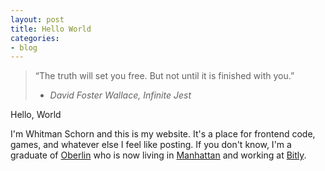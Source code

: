 ```yaml
---
layout: post
title: Hello World
categories:
- blog
---
```


> “The truth will set you free. 
> But not until it is finished with you.” 
> - <cite>David Foster Wallace, Infinite Jest</cite>


Hello, World

I'm Whitman Schorn and this is my website. It's a place for frontend code, games, and whatever else I feel like posting. If you don't know, I'm a graduate of [Oberlin](http://cs.oberlin.edu/) who is now living in [Manhattan](http://media.giphy.com/media/Nfc8nCmlpEXZu/giphy.gif) and working at [Bitly](https://bitly.com/pages/about). 

